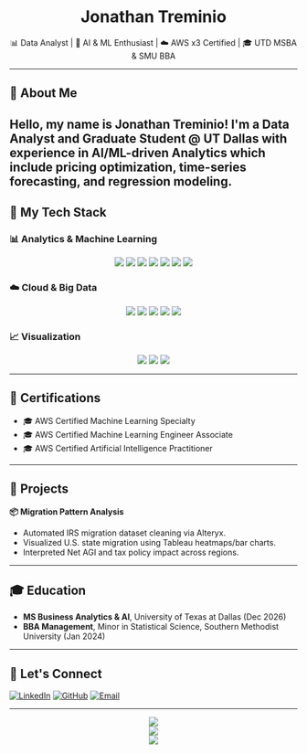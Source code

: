<h1 align="center">Jonathan Treminio</h1>
<p align="center">
  📊 Data Analyst | 🧠 AI & ML Enthusiast | ☁️ AWS x3 Certified | 🎓 UTD MSBA & SMU BBA
</p>

---

## 🧠 About Me

Hello, my name is Jonathan Treminio! I'm a Data Analyst and Graduate Student @ UT Dallas with experience in AI/ML-driven Analytics which include pricing optimization, time-series forecasting, and regression modeling.
---

## 🧰 My Tech Stack

### 📊 Analytics & Machine Learning
<p align="center">
  <img src="https://img.shields.io/badge/-Python-3776AB?logo=python&logoColor=white" />
  <img src="https://img.shields.io/badge/-R-276DC3?logo=r&logoColor=white" />
  <img src="https://img.shields.io/badge/-SQL-4479A1?logo=mysql&logoColor=white" />
  <img src="https://img.shields.io/badge/-SageMaker-232F3E?logo=amazon-aws&logoColor=white" />
  <img src="https://img.shields.io/badge/-QuickSight-232F3E?logo=amazon-aws&logoColor=white" />
  <img src="https://img.shields.io/badge/-PyTorch-EE4C2C?logo=pytorch&logoColor=white" />
  <img src="https://img.shields.io/badge/-Vertex%20AI-4285F4?logo=googlecloud&logoColor=white" />
</p>

### ☁️ Cloud & Big Data
<p align="center">
  <img src="https://img.shields.io/badge/-AWS-FF9900?logo=amazonaws&logoColor=white" />
  <img src="https://img.shields.io/badge/-BigQuery-4285F4?logo=googlecloud&logoColor=white" />
  <img src="https://img.shields.io/badge/-Hadoop-66CCFF?logo=apachehadoop&logoColor=white" />
  <img src="https://img.shields.io/badge/-Kafka-231F20?logo=apachekafka&logoColor=white" />
  <img src="https://img.shields.io/badge/-Impala-0B4F6C" />
</p>

### 📈 Visualization
<p align="center">
  <img src="https://img.shields.io/badge/-PowerBI-F2C811?logo=powerbi&logoColor=black" />
  <img src="https://img.shields.io/badge/-Tableau-E97627?logo=tableau&logoColor=white" />
  <img src="https://img.shields.io/badge/-Looker-4285F4?logo=looker&logoColor=white" />
</p>

---

## 🧾 Certifications

- 🎓 AWS Certified Machine Learning Specialty  
- 🎓 AWS Certified Machine Learning Engineer Associate  
- 🎓 AWS Certified Artificial Intelligence Practitioner  

---

## 🧪 Projects

**📦 Migration Pattern Analysis**
- Automated IRS migration dataset cleaning via Alteryx.
- Visualized U.S. state migration using Tableau heatmaps/bar charts.
- Interpreted Net AGI and tax policy impact across regions.

---

## 🎓 Education

- **MS Business Analytics & AI**, University of Texas at Dallas (Dec 2026)  
- **BBA Management**, Minor in Statistical Science, Southern Methodist University (Jan 2024)

---

## 🔗 Let's Connect

[![LinkedIn](https://img.shields.io/badge/-LinkedIn-0077B5?logo=linkedin&logoColor=white)](https://linkedin.com/in/treminio)
[![GitHub](https://img.shields.io/badge/-GitHub-181717?logo=github&logoColor=white)](https://github.com/J-Treminio)
[![Email](https://img.shields.io/badge/-Email-0078D4?logo=microsoftoutlook&logoColor=white)](mailto:jtreminio@protonmail.com)

---

<p align="center">
  <img src="https://github-readme-stats.vercel.app/api?username=J-Treminio&show_icons=true&theme=tokyonight&count_private=true" />
  <br />
  <img src="https://github-readme-streak-stats.herokuapp.com/?user=J-Treminio&theme=tokyonight" />
  <br />
  <img src="https://github-readme-stats.vercel.app/api/top-langs/?username=J-Treminio&layout=compact&theme=tokyonight" />
</p>

